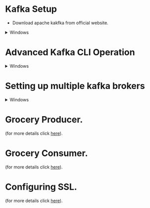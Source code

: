 # Kafka Setup 
- Download apache kakfka from official website.
 <details><summary>Windows</summary>
 <p>
 
 - Navigate to **bin/windows** directory.
 
 ### Start Zookeeper and Kafka Broker
  
  - Start zookeeper using below command.
  	```
	zookeeper-server-start.bat ..\..\config\zookeeper.properties
	```
  - Follow below steps in order to start broker
  
   	- Add below properties in server.properties
	
	```
	listeners=PLAINTEXT://:9092
	auto.create.topics.enable=false
	```
	- Now run below command.
	```
	kafka-server-start.bat ..\..\config\server.properties
	```
### Create Topic, Produce and consume message using CLI
	 
  - Make sure zookeeper and kafka broker is up and running
	 
    - Use below command to create new topic this is applicable for kafka version>= 2.13 .
	 ```
	 kafka-topics.bat --bootstrap-server localhost:9092 --topic myfirsttopic --create  --replication-factor 3 --partitions 4
	 ```
  - Instantiate a console producer
	   - If we do not pass key, the messages will be sent to different parition and you will not get the messages in order, if we want to maintian order we have to pass the key so that message get the same partiton.
	   - Without key
	 ```
	 kafka-console-producer.bat --broker-list localhost:9092 --topic myfirsttopic
	 ```
	 - With Key
	 ```
	kafka-console-producer.bat --broker-list localhost:9092 --topic myfirsttopic --property parse.key=true --property key.separator=,
	 ```
- Instantiate a console consumer (--from-beginning is used to read the past messaged as well if we do not use it then it will read only future messages)
	 - Without key
	 ```
	 kafka-console-consumer.bat --bootstrap-server localhost:9092 --topic myfirsttopic --from-beginning
	 ```
	 - With key
	 ```
	 kafka-console-consumer.bat --bootstrap-server localhost:9092 --topic myfirsttopic --from-beginning  --property print.key=true --property key.separator=,
	 ```	 	 
 </p>
 </details>
 
 
 # Advanced Kafka CLI Operation
 <details><summary>Windows</summary>
<p>
	 
 - List down topics in a cluster
 ```
kafka-topics.bat --bootstrap-server localhost:9092 --list
```
- Describe topic, by default it describe all the topic, but if we specify topic name it will show details of specified topic only.
```
kafka-topics.bat --bootstrap-server localhost:9092 --describe
kafka-topics.bat --bootstrap-server localhost:9092 --describe <topic-name>
```
- View Consumer group
```
kafka-consumer-groups.bat --bootstrap-server localhost:9092 --list
```
- Create Consumer in a specific group
```
kafka-console-consumer.bat --bootstrap-server localhost:9092 --topic myfirsttopic --group <consumer group name>
```
- Analyzing commit logs
```
>kafka-run-class.bat kafka.tools.DumpLogSegments --deep-iteration --files /tmp/kafka-logs/myfirsttopic-0/00000000000000000000.log
```
	 
</p>
</details>
 	
# Setting up multiple kafka brokers
 <details><summary>Windows</summary>
<p>
	 
 - New server.properties file with new brokers details need to be created
 ```
broker.id=<unique broker id>
listeners=PLIAINTEXT:localhost:<unique port>
log.dirs = <log directory>
auto.create.topics.enable = false<optional value>
```
- Use below command to create topic on all the brokers
```
kafka-topics.bat -bootstrap-server localhost:9092 localhost:9093 localhost:9094 -topic test-topic -create --replication-factor 3 --partitions 4
```
- Crea
	 
</p>
</details>	

# Grocery Producer.
  (for more details click  [here](https://github.com/singhrakeshgkp/Kafka_springboot/blob/main/grocery-producer/producer.md)).
	
# Grocery Consumer.
  (for more details click  [here](https://github.com/singhrakeshgkp/Kafka_springboot/blob/main/grocery-producer/consumer.md)).  
  
# Configuring SSL.
  (for more details click  [here](https://github.com/singhrakeshgkp/Kafka_springboot/blob/main/kafkassl.md)).
